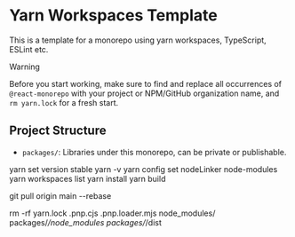 # Yarn Workspaces Template

This is a template for a monorepo using yarn workspaces, TypeScript, ESLint etc.

> [!WARNING]
> Before you start working, make sure to find and replace all occurrences of `@react-monorepo` with your project or NPM/GitHub organization name, and `rm yarn.lock` for a fresh start.

## Project Structure

- `packages/`: Libraries under this monorepo, can be private or publishable.


yarn set version stable
yarn -v
yarn config set nodeLinker node-modules
yarn workspaces list
yarn install
yarn build

git pull origin main --rebase

rm -rf yarn.lock .pnp.cjs .pnp.loader.mjs node_modules/ packages/*/node_modules packages/*/dist
